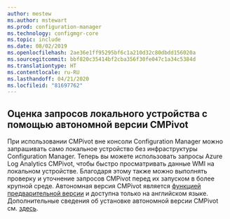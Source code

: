 ```yaml
---
author: mestew
ms.author: mstewart
ms.prod: configuration-manager
ms.technology: configmgr-core
ms.topic: include
ms.date: 08/02/2019
ms.openlocfilehash: 2ae36e1ff95295bf6c1a210d32c80dbdd156020a
ms.sourcegitcommit: bbf820c35414bf2cba356f30fe047c1a34c5384d
ms.translationtype: HT
ms.contentlocale: ru-RU
ms.lasthandoff: 04/21/2020
ms.locfileid: "81697762"
---
```

## <a name="local-device-query-evaluation-using-cmpivot-standalone"></a>Оценка запросов локального устройства с помощью автономной версии CMPivot
<!--3197353-->
При использовании CMPivot вне консоли Configuration Manager можно запрашивать само локальное устройство без инфраструктуры Configuration Manager. Теперь вы можете использовать запросы Azure Log Analytics CMPivot, чтобы быстро просматривать данные WMI на локальном устройстве. Благодаря этому также можно выполнять проверку и уточнение запросов CMPivot перед их запуском в более крупной среде. Автономная версия CMPivot является [функцией предварительной версии](../../../../servers/manage/pre-release-features.md#bkmk_table) и доступна только на английском языке. Дополнительные сведения об установке автономной версии CMPivot см. [здесь](../../../../servers/manage/cmpivot.md#install-cmpivot-standalone).
